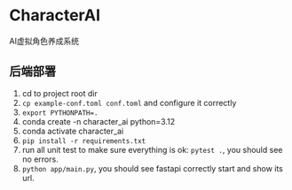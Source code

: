# CharacterAI

AI虚拟角色养成系统

## 后端部署

1. cd to project root dir
2. `cp example-conf.toml conf.toml` and configure it correctly
3. `export PYTHONPATH=.`
4. conda create -n character_ai python=3.12
5. conda activate character_ai
6. `pip install -r requirements.txt`
7. run all unit test to make sure everything is ok: `pytest .`, you should see no errors.
8. `python app/main.py`, you should see fastapi correctly start and show its url.
